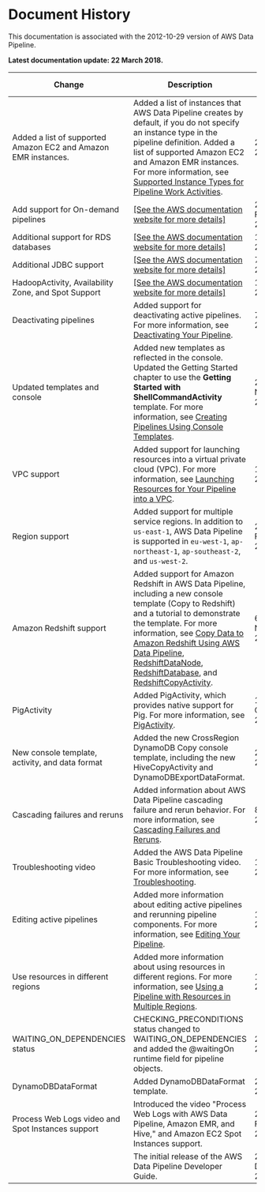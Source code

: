 # Document History<a name="DocHistory"></a>

This documentation is associated with the 2012\-10\-29 version of AWS Data Pipeline\.

 **Latest documentation update: 22 March 2018\.** 


| Change | Description | Release Date | 
| --- | --- | --- | 
| Added a list of supported Amazon EC2 and Amazon EMR instances\. | Added a list of instances that AWS Data Pipeline creates by default, if you do not specify an instance type in the pipeline definition\. Added a list of supported Amazon EC2 and Amazon EMR instances\. For more information, see [Supported Instance Types for Pipeline Work Activities](dp-supported-instance-types.md)\. | 22 March 2018 | 
| Add support for On\-demand pipelines |  [\[See the AWS documentation website for more details\]](http://docs.aws.amazon.com/datapipeline/latest/DeveloperGuide/DocHistory.html)  | 22 February 2016 | 
| Additional support for RDS databases |  [\[See the AWS documentation website for more details\]](http://docs.aws.amazon.com/datapipeline/latest/DeveloperGuide/DocHistory.html)  | 17 August 2015 | 
| Additional JDBC support |  [\[See the AWS documentation website for more details\]](http://docs.aws.amazon.com/datapipeline/latest/DeveloperGuide/DocHistory.html)  | 7 July 2015 | 
| HadoopActivity, Availability Zone, and Spot Support |  [\[See the AWS documentation website for more details\]](http://docs.aws.amazon.com/datapipeline/latest/DeveloperGuide/DocHistory.html)  | 1 June 2015 | 
| Deactivating pipelines |  Added support for deactivating active pipelines\. For more information, see [Deactivating Your Pipeline](dp-deactivate-pipeline.md)\.  | 7 April 2015 | 
| Updated templates and console |  Added new templates as reflected in the console\. Updated the Getting Started chapter to use the **Getting Started with ShellCommandActivity** template\. For more information, see [Creating Pipelines Using Console Templates](dp-console-templates.md)\.  | 25 November 2014 | 
| VPC support |  Added support for launching resources into a virtual private cloud \(VPC\)\. For more information, see [Launching Resources for Your Pipeline into a VPC](dp-resources-vpc.md)\.  | 12 March 2014 | 
| Region support |  Added support for multiple service regions\. In addition to `us-east-1`, AWS Data Pipeline is supported in `eu-west-1`, `ap-northeast-1`, `ap-southeast-2`, and `us-west-2`\.  | 20 February 2014 | 
| Amazon Redshift support |  Added support for Amazon Redshift in AWS Data Pipeline, including a new console template \(Copy to Redshift\) and a tutorial to demonstrate the template\. For more information, see [Copy Data to Amazon Redshift Using AWS Data Pipeline](dp-copydata-redshift.md), [RedshiftDataNode](dp-object-redshiftdatanode.md), [RedshiftDatabase](dp-object-redshiftdatabase.md), and [RedshiftCopyActivity](dp-object-redshiftcopyactivity.md)\.  | 6 November 2013 | 
| PigActivity |  Added PigActivity, which provides native support for Pig\. For more information, see [PigActivity](dp-object-pigactivity.md)\.  | 15 October 2013 | 
| New console template, activity, and data format |  Added the new CrossRegion DynamoDB Copy console template, including the new HiveCopyActivity and DynamoDBExportDataFormat\.  | 21 August 2013 | 
| Cascading failures and reruns |  Added information about AWS Data Pipeline cascading failure and rerun behavior\. For more information, see [Cascading Failures and Reruns](dp-manage-cascade-failandrerun.md)\.   | 8 August 2013 | 
| Troubleshooting video |  Added the AWS Data Pipeline Basic Troubleshooting video\. For more information, see [Troubleshooting](dp-troubleshooting.md)\.   | 17 July 2013 | 
| Editing active pipelines |  Added more information about editing active pipelines and rerunning pipeline components\. For more information, see [Editing Your Pipeline](dp-manage-pipeline-modify-console.md)\.   | 17 July 2013 | 
| Use resources in different regions |  Added more information about using resources in different regions\. For more information, see [Using a Pipeline with Resources in Multiple Regions](dp-manage-region.md)\.   | 17 June 2013 | 
| WAITING\_ON\_DEPENDENCIES status |  CHECKING\_PRECONDITIONS status changed to WAITING\_ON\_DEPENDENCIES and added the @waitingOn runtime field for pipeline objects\.  | 20 May 2013 | 
| DynamoDBDataFormat |  Added DynamoDBDataFormat template\.  | 23 April 2013 | 
| Process Web Logs video and Spot Instances support |  Introduced the video "Process Web Logs with AWS Data Pipeline, Amazon EMR, and Hive," and Amazon EC2 Spot Instances support\.  | 21 February 2013 | 
|  |  The initial release of the AWS Data Pipeline Developer Guide\.   | 20 December 2012 | 